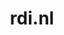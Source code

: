---
layout: post
title: "rdi.nl"
internal_url: "/dutchgov/rdi.nl.html"
subdomains_count: 14
all_subdomains_count: 21
urls_count: 14
ssl_rank: 0
http_rank: 61.928571428571
url_link: /data/rdi.nl/urls.txt
all_subdomains_link: /data/rdi.nl/all_subdomains.txt
subdomains_link: /data/rdi.nl/subdomains.txt
categories: dutchgov
---